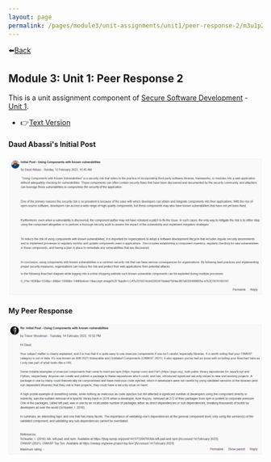 ```yaml
---
layout: page
permalink: /pages/module3/unit-assignments/unit1/peer-response-2/m3u1p2.html
---
```


⬅️[Back](/pages/module3/unit-assignments/unit1/m3u1.html)

## Module 3: Unit 1: Peer Response 2

This is a unit assignment component of [Secure Software Development](/pages/module3.html) - [Unit 1](/pages/module3/unit-assignments/unit1/m3u1.html).

- 👉[Text Version](/pages/module3/unit-assignments/unit1/peer-response-2/m3u1p2-txt.html)

#### Daud Abassi's Initial Post

![Peer's initial post regarding vulnerable and outdated components](./daud_initialpost.jpg)

#### My Peer Response

![My peer response to Daud Abassi's initial post](./daud_response.jpg)
